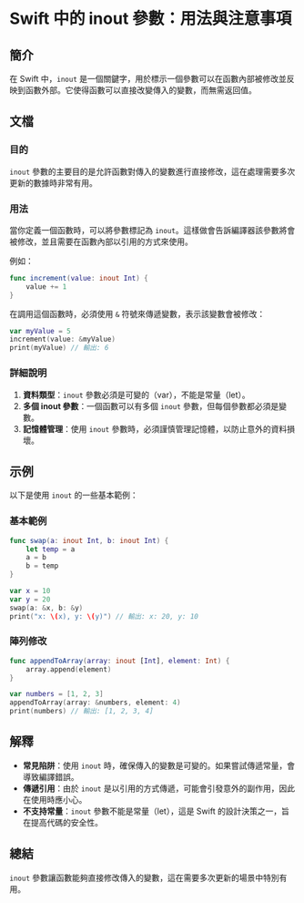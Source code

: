 <!--
Meta Description: # Swift 中的 inout 參數：用法與注意事項 ## 簡介 在 Swift 中，`inout` 是一個關鍵字，用於標示一個參數可以在函數內部被修改並反映到函數外部。它使得函數可以直接改變傳入的變數，而無需返回值。 ## 文檔 ### 目的 `inout` 參數的主要目的是允許函數對傳入的變數...
Meta Keywords: inout, swift, int, var, func
-->

# Swift 中的 inout 參數：用法與注意事項

## 簡介
在 Swift 中，`inout` 是一個關鍵字，用於標示一個參數可以在函數內部被修改並反映到函數外部。它使得函數可以直接改變傳入的變數，而無需返回值。

## 文檔
### 目的
`inout` 參數的主要目的是允許函數對傳入的變數進行直接修改，這在處理需要多次更新的數據時非常有用。

### 用法
當你定義一個函數時，可以將參數標記為 `inout`。這樣做會告訴編譯器該參數將會被修改，並且需要在函數內部以引用的方式來使用。

例如：
```swift
func increment(value: inout Int) {
    value += 1
}
```

在調用這個函數時，必須使用 `&` 符號來傳遞變數，表示該變數會被修改：
```swift
var myValue = 5
increment(value: &myValue)
print(myValue) // 輸出: 6
```

### 詳細說明
1. **資料類型**：`inout` 參數必須是可變的（var），不能是常量（let）。
2. **多個 inout 參數**：一個函數可以有多個 `inout` 參數，但每個參數都必須是變數。
3. **記憶體管理**：使用 `inout` 參數時，必須謹慎管理記憶體，以防止意外的資料損壞。

## 示例
以下是使用 `inout` 的一些基本範例：

### 基本範例
```swift
func swap(a: inout Int, b: inout Int) {
    let temp = a
    a = b
    b = temp
}

var x = 10
var y = 20
swap(a: &x, b: &y)
print("x: \(x), y: \(y)") // 輸出: x: 20, y: 10
```

### 陣列修改
```swift
func appendToArray(array: inout [Int], element: Int) {
    array.append(element)
}

var numbers = [1, 2, 3]
appendToArray(array: &numbers, element: 4)
print(numbers) // 輸出: [1, 2, 3, 4]
```

## 解釋
- **常見陷阱**：使用 `inout` 時，確保傳入的變數是可變的。如果嘗試傳遞常量，會導致編譯錯誤。
- **傳遞引用**：由於 `inout` 是以引用的方式傳遞，可能會引發意外的副作用，因此在使用時應小心。
- **不支持常量**：`inout` 參數不能是常量（let），這是 Swift 的設計決策之一，旨在提高代碼的安全性。

## 總結
`inout` 參數讓函數能夠直接修改傳入的變數，這在需要多次更新的場景中特別有用。